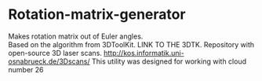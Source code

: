 # Rotation-matrix-generator
Makes rotation matrix out of Euler angles.  
Based on the algorithm from 3DToolKit. LINK TO THE 3DTK.
Repository with open-source 3D laser scans. 
http://kos.informatik.uni-osnabrueck.de/3Dscans/
This utility was designed for working with cloud number 26